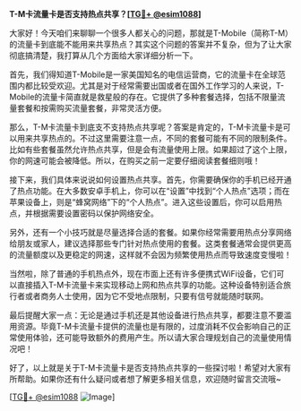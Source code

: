 **T-M卡流量卡是否支持热点共享？[[TG💪+ @esim1088](https://t.me/s/esim1088)]**

大家好！今天咱们来聊聊一个很多人都关心的问题，那就是T-Mobile（简称T-M）的流量卡到底能不能用来共享热点？其实这个问题的答案并不复杂，但为了让大家彻底搞清楚，我打算从几个方面给大家详细分析一下。

首先，我们得知道T-Mobile是一家美国知名的电信运营商，它的流量卡在全球范围内都比较受欢迎。尤其是对于经常需要出国或者在国外工作学习的人来说，T-Mobile的流量卡简直就是救星般的存在。它提供了多种套餐选择，包括不限量流量套餐和按需购买流量套餐，非常灵活方便。

那么，T-M卡流量卡到底支不支持热点共享呢？答案是肯定的，T-M卡流量卡是可以用来共享热点的。不过这里需要注意一点，不同的套餐可能有不同的限制条件。比如有些套餐虽然允许热点共享，但是会有流量使用上限。如果超过了这个上限，你的网速可能会被降低。所以，在购买之前一定要仔细阅读套餐细则哦！

接下来，我们具体来说说如何设置热点共享。首先，你需要确保你的手机已经开通了热点功能。在大多数安卓手机上，你可以在“设置”中找到“个人热点”选项；而在苹果设备上，则是“蜂窝网络”下的“个人热点”。进入这些设置后，你可以启用热点，并根据需要设置密码以保护网络安全。

另外，还有一个小技巧就是尽量选择合适的套餐。如果你经常需要用热点分享网络给朋友或家人，建议选择那些专门针对热点使用的套餐。这类套餐通常会提供更高的流量额度以及更稳定的网速，这样就不会因为频繁使用热点而导致速度变慢啦！

当然啦，除了普通的手机热点外，现在市面上还有许多便携式WiFi设备，它们可以直接插入T-M卡流量卡来实现移动上网和热点共享的功能。这种设备特别适合旅行者或者商务人士使用，因为它不受地点限制，只要有信号就能随时联网。

最后提醒大家一点：无论是通过手机还是其他设备进行热点共享，都要注意不要滥用资源。毕竟T-M卡流量卡提供的流量也是有限的，过度消耗不仅会影响自己的正常使用体验，还可能导致额外的费用产生。所以请大家合理规划自己的流量使用情况吧！

好了，以上就是关于T-M卡流量卡是否支持热点共享的一些探讨啦！希望对大家有所帮助。如果你还有什么疑问或者想了解更多相关信息，欢迎随时留言交流哦~ 

[[TG💪+ @esim1088](https://t.me/s/esim1088) ![Image](https://i.postimg.cc/4NQfJmqS/Snipaste-2025-05-13-00-14-12.png)]